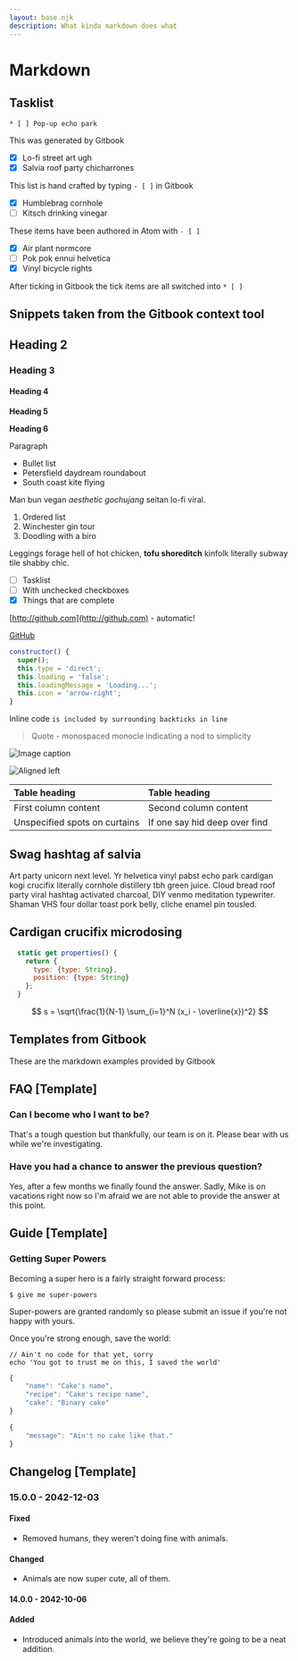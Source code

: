 ```yaml
---
layout: base.njk
description: What kinda markdown does what
---
```


# Markdown

## Tasklist

`* [ ] Pop-up echo park`

This was generated by Gitbook

* [x] Lo-fi street art ugh
* [x] Salvia roof party chicharrones

This list is hand crafted by typing `- [ ]` in Gitbook

* [x] Humblebrag cornhole
* [ ] Kitsch drinking vinegar

These items have been authored in Atom with `- [ ]`

* [x] Air plant normcore
* [ ] Pok pok ennui helvetica
* [x] Vinyl bicycle rights

After ticking in Gitbook the tick items are all switched into `* [ ]`

## Snippets taken from the Gitbook context tool

## Heading 2

### Heading 3

#### Heading 4

**Heading 5**

**Heading 6**

Paragraph

* Bullet list
* Petersfield daydream roundabout
* South coast kite flying

Man bun vegan _aesthetic gochujang_ seitan lo-fi viral.

1. Ordered list
2. Winchester gin tour
3. Doodling with a biro

Leggings forage hell of hot chicken, **tofu shoreditch** kinfolk literally subway tile shabby chic.

* [ ] Tasklist
* [ ] With unchecked checkboxes
* [x] Things that are complete

[http://github.com](http://github.com) - automatic!

[GitHub](http://github.com)

```javascript
constructor() {
  super();
  this.type = 'direct';
  this.loading = 'false';
  this.loadingMessage = 'Loading...';
  this.icon = 'arrow-right';
}
```

Inline code `is included by surrounding backticks in line`

> Quote - monospaced monocle indicating a nod to simplicity

![Image caption](https://andijcdn.sirv.com/nds/testcard-16x9.png?w=320)

![Aligned left](https://andijcdn.sirv.com/nds/testcard-16x9.png?w=320)

| Table heading | Table heading |
| :--- | :--- |
| First column content | Second column content |
| Unspecified spots on curtains | If one say hid deep over find |


## Swag hashtag af salvia

Art party unicorn next level. Yr helvetica vinyl pabst echo park cardigan kogi crucifix literally cornhole distillery tbh green juice. Cloud bread roof party viral hashtag activated charcoal, DIY venmo meditation typewriter. Shaman VHS four dollar toast pork belly, cliche enamel pin tousled.

## Cardigan crucifix microdosing

```javascript
  static get properties() {
    return {
      type: {type: String},
      position: {type: String}
    };
  }
```

$$
s = \sqrt{\frac{1}{N-1} \sum_{i=1}^N (x_i - \overline{x})^2}
$$

## Templates from Gitbook

These are the markdown examples provided by Gitbook

## FAQ [Template]

### Can I become who I want to be?

That's a tough question but thankfully, our team is on it. Please bear with us while we're investigating.

### Have you had a chance to answer the previous question?

Yes, after a few months we finally found the answer. Sadly, Mike is on vacations right now so I'm afraid we are not able to provide the answer at this point.

## Guide [Template]

### Getting Super Powers

Becoming a super hero is a fairly straight forward process:

```text
$ give me super-powers
```

Super-powers are granted randomly so please submit an issue if you're not happy with yours.

Once you're strong enough, save the world:

```text
// Ain't no code for that yet, sorry
echo 'You got to trust me on this, I saved the world'
```

```javascript
{
    "name": "Cake's name",
    "recipe": "Cake's recipe name",
    "cake": "Binary cake"
}
```

```javascript
{
    "message": "Ain't no cake like that."
}
```

## Changelog [Template]

### 15.0.0 - 2042-12-03

#### Fixed

* Removed humans, they weren't doing fine with animals.

#### Changed

* Animals are now super cute, all of them.

#### 14.0.0 - 2042-10-06

#### Added

* Introduced animals into the world, we believe they're going to be a neat addition.

